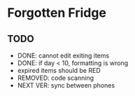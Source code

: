 # Forgotten Fridge


## TODO

- DONE: cannot edit exiting items
- DONE: if day < 10, formatting is wrong
- expired items should be RED
- REMOVED: code scanning
- NEXT VER: sync between phones